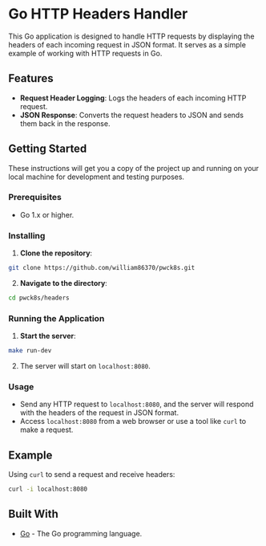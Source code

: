 # Go HTTP Headers Handler

This Go application is designed to handle HTTP requests by displaying the headers of each incoming request in JSON format. It serves as a simple example of working with HTTP requests in Go.

## Features

- **Request Header Logging**: Logs the headers of each incoming HTTP request.
- **JSON Response**: Converts the request headers to JSON and sends them back in the response.

## Getting Started

These instructions will get you a copy of the project up and running on your local machine for development and testing purposes.

### Prerequisites

- Go 1.x or higher.

### Installing

1. **Clone the repository**:
```bash
git clone https://github.com/william86370/pwck8s.git
```
2. **Navigate to the directory**:
```bash
cd pwck8s/headers
```

### Running the Application

1. **Start the server**:
```bash
make run-dev
```
2. The server will start on `localhost:8080`.

### Usage

- Send any HTTP request to `localhost:8080`, and the server will respond with the headers of the request in JSON format.
- Access `localhost:8080` from a web browser or use a tool like `curl` to make a request.

## Example

Using `curl` to send a request and receive headers:
```bash
curl -i localhost:8080
```

## Built With

- [Go](https://golang.org/) - The Go programming language.